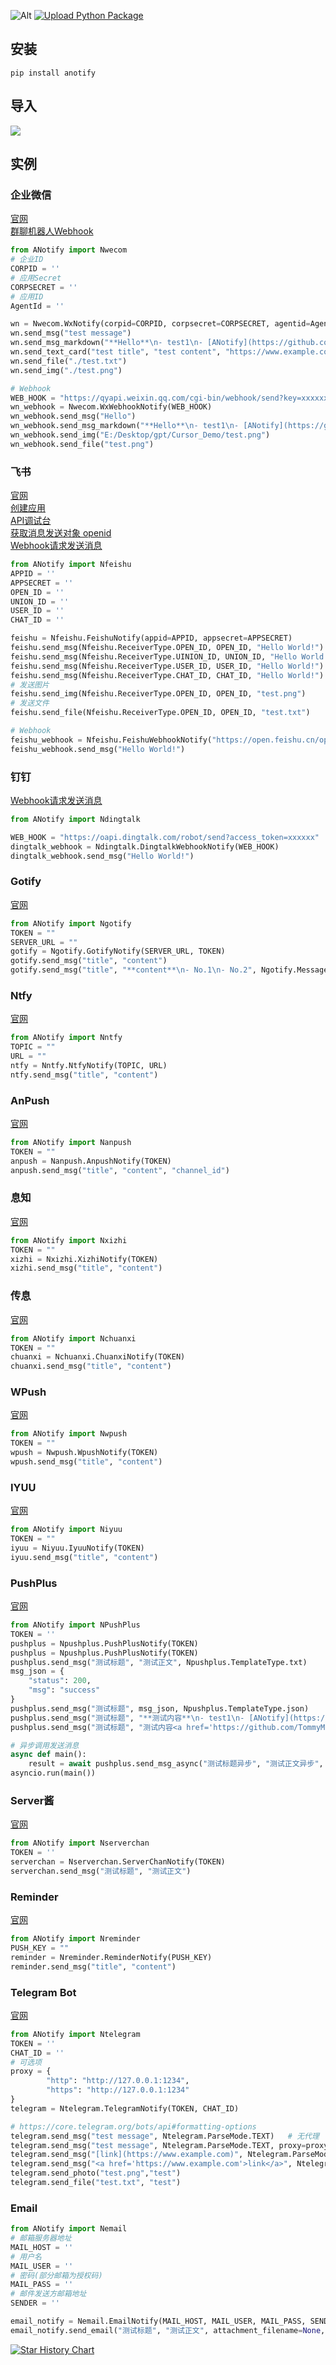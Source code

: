 ![Alt](https://repobeats.axiom.co/api/embed/e1ca45165d69b8370c78d60260a6474b49621fac.svg "Repobeats analytics image")
[![Upload Python Package](https://github.com/TommyMerlin/ANotify/actions/workflows/python-publish.yml/badge.svg)](https://github.com/TommyMerlin/ANotify/actions/workflows/python-publish.yml)

## 安装
```console
pip install anotify
```

## 导入
![](https://raw.githubusercontent.com/TommyMerlin/ANotify/7324e887da35272cb01f7df34fe7923e6879e0e2/img/import.png)

## 实例
### 企业微信
[官网](https://work.weixin.qq.com/)  
[群聊机器人Webhook](https://open.work.weixin.qq.com/help2/pc/14931)
```python
from ANotify import Nwecom
# 企业ID
CORPID = ''
# 应用Secret
CORPSECRET = ''
# 应用ID
AgentId = ''

wn = Nwecom.WxNotify(corpid=CORPID, corpsecret=CORPSECRET, agentid=AgentId)
wn.send_msg("test message")
wn.send_msg_markdown("**Hello**\n- test1\n- [ANotify](https://github.com/TommyMerlin/ANotify)")
wn.send_text_card("test title", "test content", "https://www.example.com")
wn.send_file("./test.txt")
wn.send_img("./test.png")

# Webhook
WEB_HOOK = "https://qyapi.weixin.qq.com/cgi-bin/webhook/send?key=xxxxxx"
wn_webhook = Nwecom.WxWebhookNotify(WEB_HOOK)
wn_webhook.send_msg("Hello")
wn_webhook.send_msg_markdown("**Hello**\n- test1\n- [ANotify](https://github.com/TommyMerlin/ANotify)")
wn_webhook.send_img("E:/Desktop/gpt/Cursor_Demo/test.png")
wn_webhook.send_file("test.png")
```

### 飞书
[官网](https://open.feishu.cn/document/server-docs/im-v1/introduction)  
[创建应用](https://open.feishu.cn/document/home/introduction-to-custom-app-development/self-built-application-development-process)  
[API调试台](https://open.feishu.cn/api-explorer?from=op_doc_tab)  
[获取消息发送对象 openid](https://open.feishu.cn/document/faq/trouble-shooting/how-to-obtain-openid)  
[Webhook请求发送消息](https://open.feishu.cn/document/client-docs/bot-v3/add-custom-bot#355ec8c0)
```python
from ANotify import Nfeishu
APPID = ''
APPSECRET = ''
OPEN_ID = ''
UNION_ID = ''
USER_ID = ''
CHAT_ID = ''

feishu = Nfeishu.FeishuNotify(appid=APPID, appsecret=APPSECRET)
feishu.send_msg(Nfeishu.ReceiverType.OPEN_ID, OPEN_ID, "Hello World!")
feishu.send_msg(Nfeishu.ReceiverType.UINION_ID, UNION_ID, "Hello World!")
feishu.send_msg(Nfeishu.ReceiverType.USER_ID, USER_ID, "Hello World!")
feishu.send_msg(Nfeishu.ReceiverType.CHAT_ID, CHAT_ID, "Hello World!")
# 发送图片
feishu.send_img(Nfeishu.ReceiverType.OPEN_ID, OPEN_ID, "test.png")
# 发送文件
feishu.send_file(Nfeishu.ReceiverType.OPEN_ID, OPEN_ID, "test.txt")

# Webhook
feishu_webhook = Nfeishu.FeishuWebhookNotify("https://open.feishu.cn/open-apis/bot/v2/hook/xxxxxx")
feishu_webhook.send_msg("Hello World!")
```

### 钉钉 
[Webhook请求发送消息](https://open.dingtalk.com/document/robots/custom-robot-access)
```python
from ANotify import Ndingtalk

WEB_HOOK = "https://oapi.dingtalk.com/robot/send?access_token=xxxxxx"
dingtalk_webhook = Ndingtalk.DingtalkWebhookNotify(WEB_HOOK)
dingtalk_webhook.send_msg("Hello World!")
```

### Gotify
[官网](https://gotify.net/docs/)
```python
from ANotify import Ngotify
TOKEN = ""
SERVER_URL = ""
gotify = Ngotify.GotifyNotify(SERVER_URL, TOKEN)
gotify.send_msg("title", "content")
gotify.send_msg("title", "**content**\n- No.1\n- No.2", Ngotify.MessageType.markdown)
```

### Ntfy
[官网](https://docs.ntfy.sh/publish/)
```python
from ANotify import Nntfy
TOPIC = ""
URL = ""
ntfy = Nntfy.NtfyNotify(TOPIC, URL)
ntfy.send_msg("title", "content")
```

### AnPush
[官网](https://anpush.com/)
```python
from ANotify import Nanpush
TOKEN = ""
anpush = Nanpush.AnpushNotify(TOKEN)
anpush.send_msg("title", "content", "channel_id")
```

### 息知
[官网](https://xz.qqoq.net/)
```python
from ANotify import Nxizhi
TOKEN = ""
xizhi = Nxizhi.XizhiNotify(TOKEN)
xizhi.send_msg("title", "content")
```

### 传息
[官网](https://cx.super4.cn/)
```python
from ANotify import Nchuanxi
TOKEN = ""
chuanxi = Nchuanxi.ChuanxiNotify(TOKEN)
chuanxi.send_msg("title", "content")
```

### WPush
[官网](https://wpush.cn)
```python
from ANotify import Nwpush
TOKEN = ""
wpush = Nwpush.WpushNotify(TOKEN)
wpush.send_msg("title", "content")
```

### IYUU
[官网](https://iyuu.cn/)
```python
from ANotify import Niyuu
TOKEN = ""
iyuu = Niyuu.IyuuNotify(TOKEN)
iyuu.send_msg("title", "content")
```

### PushPlus
[官网](https://www.pushplus.plus/)
```python
from ANotify import NPushPlus
TOKEN = ''
pushplus = Npushplus.PushPlusNotify(TOKEN)
pushplus = Npushplus.PushPlusNotify(TOKEN)
pushplus.send_msg("测试标题", "测试正文", Npushplus.TemplateType.txt)
msg_json = {
    "status": 200,
    "msg": "success"
}
pushplus.send_msg("测试标题", msg_json, Npushplus.TemplateType.json)
pushplus.send_msg("测试标题", "**测试内容**\n- test1\n- [ANotify](https://github.com/TommyMerlin/ANotify)", Npushplus.TemplateType.markdown)
pushplus.send_msg("测试标题", "测试内容<a href='https://github.com/TommyMerlin/ANotify'>ANotify</a>", Npushplus.TemplateType.html)

# 异步调用发送消息
async def main():
    result = await pushplus.send_msg_async("测试标题异步", "测试正文异步", TemplateType.txt)
asyncio.run(main())
```

### Server酱
[官网](https://sct.ftqq.com/)
```python
from ANotify import Nserverchan
TOKEN = ''
serverchan = Nserverchan.ServerChanNotify(TOKEN)
serverchan.send_msg("测试标题", "测试正文")
```

### Reminder
[官网](https://joyslinktech.com/product/reminder/manual)
```python
from ANotify import Nreminder
PUSH_KEY = ""
reminder = Nreminder.ReminderNotify(PUSH_KEY)
reminder.send_msg("title", "content")
```

### Telegram Bot
[官网](https://core.telegram.org/bots)
```python
from ANotify import Ntelegram
TOKEN = ''
CHAT_ID = ''
# 可选项
proxy = {
        "http": "http://127.0.0.1:1234",
        "https": "http://127.0.0.1:1234"
}
telegram = Ntelegram.TelegramNotify(TOKEN, CHAT_ID)

# https://core.telegram.org/bots/api#formatting-options
telegram.send_msg("test message", Ntelegram.ParseMode.TEXT)   # 无代理
telegram.send_msg("test message", Ntelegram.ParseMode.TEXT, proxy=proxy) # 有代理
telegram.send_msg("[link](https://www.example.com)", Ntelegram.ParseMode.Markdown)
telegram.send_msg("<a href='https://www.example.com'>link</a>", Ntelegram.ParseMode.HTML)
telegram.send_photo("test.png","test")
telegram.send_file("test.txt", "test")
```

### Email
```python
from ANotify import Nemail
# 邮箱服务器地址
MAIL_HOST = ''
# 用户名
MAIL_USER = ''
# 密码(部分邮箱为授权码)
MAIL_PASS = ''
# 邮件发送方邮箱地址
SENDER = ''

email_notify = Nemail.EmailNotify(MAIL_HOST, MAIL_USER, MAIL_PASS, SENDER)
email_notify.send_email("测试标题", "测试正文", attachment_filename=None, receiver='123@example.com')
```

[![Star History Chart](https://api.star-history.com/svg?repos=TommyMerlin/ANotify&type=Date)](https://star-history.com/#TommyMerlin/ANotify&Date)
